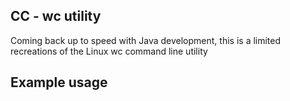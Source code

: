## CC - wc utility

Coming back up to speed with Java development, this is a limited recreations of the Linux wc command line utility

## Example usage




